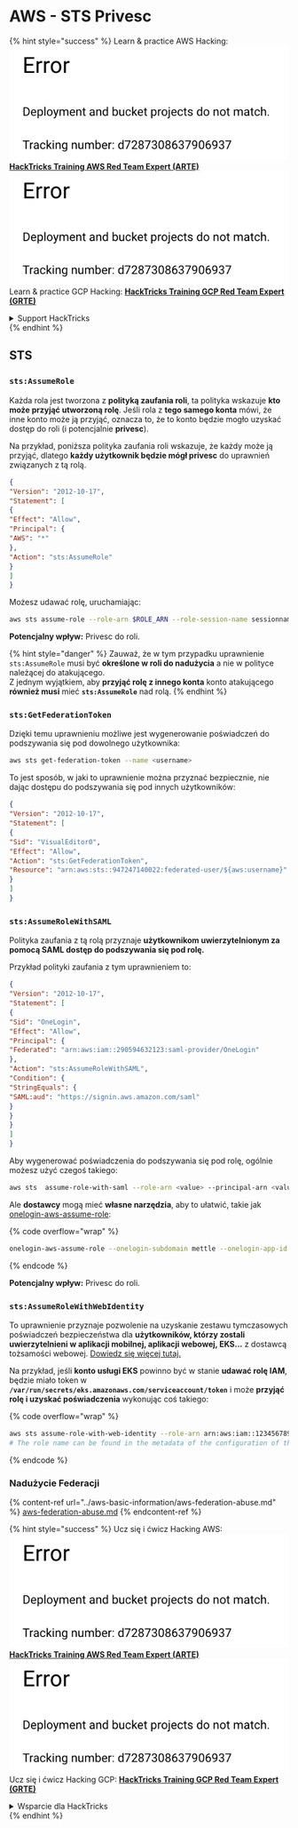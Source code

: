 # AWS - STS Privesc

{% hint style="success" %}
Learn & practice AWS Hacking:<img src="../../../.gitbook/assets/image (1) (1).png" alt="" data-size="line">[**HackTricks Training AWS Red Team Expert (ARTE)**](https://training.hacktricks.xyz/courses/arte)<img src="../../../.gitbook/assets/image (1) (1).png" alt="" data-size="line">\
Learn & practice GCP Hacking: <img src="../../../.gitbook/assets/image (2).png" alt="" data-size="line">[**HackTricks Training GCP Red Team Expert (GRTE)**<img src="../../../.gitbook/assets/image (2).png" alt="" data-size="line">](https://training.hacktricks.xyz/courses/grte)

<details>

<summary>Support HackTricks</summary>

* Check the [**subscription plans**](https://github.com/sponsors/carlospolop)!
* **Join the** 💬 [**Discord group**](https://discord.gg/hRep4RUj7f) or the [**telegram group**](https://t.me/peass) or **follow** us on **Twitter** 🐦 [**@hacktricks\_live**](https://twitter.com/hacktricks\_live)**.**
* **Share hacking tricks by submitting PRs to the** [**HackTricks**](https://github.com/carlospolop/hacktricks) and [**HackTricks Cloud**](https://github.com/carlospolop/hacktricks-cloud) github repos.

</details>
{% endhint %}

## STS

### `sts:AssumeRole`

Każda rola jest tworzona z **polityką zaufania roli**, ta polityka wskazuje **kto może przyjąć utworzoną rolę**. Jeśli rola z **tego samego konta** mówi, że inne konto może ją przyjąć, oznacza to, że to konto będzie mogło uzyskać dostęp do roli (i potencjalnie **privesc**).

Na przykład, poniższa polityka zaufania roli wskazuje, że każdy może ją przyjąć, dlatego **każdy użytkownik będzie mógł privesc** do uprawnień związanych z tą rolą.
```json
{
"Version": "2012-10-17",
"Statement": [
{
"Effect": "Allow",
"Principal": {
"AWS": "*"
},
"Action": "sts:AssumeRole"
}
]
}
```
Możesz udawać rolę, uruchamiając:
```bash
aws sts assume-role --role-arn $ROLE_ARN --role-session-name sessionname
```
**Potencjalny wpływ:** Privesc do roli.

{% hint style="danger" %}
Zauważ, że w tym przypadku uprawnienie `sts:AssumeRole` musi być **określone w roli do nadużycia** a nie w polityce należącej do atakującego.\
Z jednym wyjątkiem, aby **przyjąć rolę z innego konta** konto atakującego **również musi** mieć **`sts:AssumeRole`** nad rolą.
{% endhint %}

### **`sts:GetFederationToken`**

Dzięki temu uprawnieniu możliwe jest wygenerowanie poświadczeń do podszywania się pod dowolnego użytkownika:
```bash
aws sts get-federation-token --name <username>
```
To jest sposób, w jaki to uprawnienie można przyznać bezpiecznie, nie dając dostępu do podszywania się pod innych użytkowników:
```json
{
"Version": "2012-10-17",
"Statement": [
{
"Sid": "VisualEditor0",
"Effect": "Allow",
"Action": "sts:GetFederationToken",
"Resource": "arn:aws:sts::947247140022:federated-user/${aws:username}"
}
]
}
```
### `sts:AssumeRoleWithSAML`

Polityka zaufania z tą rolą przyznaje **użytkownikom uwierzytelnionym za pomocą SAML dostęp do podszywania się pod rolę.**

Przykład polityki zaufania z tym uprawnieniem to:
```json
{
"Version": "2012-10-17",
"Statement": [
{
"Sid": "OneLogin",
"Effect": "Allow",
"Principal": {
"Federated": "arn:aws:iam::290594632123:saml-provider/OneLogin"
},
"Action": "sts:AssumeRoleWithSAML",
"Condition": {
"StringEquals": {
"SAML:aud": "https://signin.aws.amazon.com/saml"
}
}
}
]
}
```
Aby wygenerować poświadczenia do podszywania się pod rolę, ogólnie możesz użyć czegoś takiego:
```bash
aws sts  assume-role-with-saml --role-arn <value> --principal-arn <value>
```
Ale **dostawcy** mogą mieć **własne narzędzia**, aby to ułatwić, takie jak [onelogin-aws-assume-role](https://github.com/onelogin/onelogin-python-aws-assume-role):

{% code overflow="wrap" %}
```bash
onelogin-aws-assume-role --onelogin-subdomain mettle --onelogin-app-id 283740 --aws-region eu-west-1 -z 3600
```
{% endcode %}

**Potencjalny wpływ:** Privesc do roli.

### `sts:AssumeRoleWithWebIdentity`

To uprawnienie przyznaje pozwolenie na uzyskanie zestawu tymczasowych poświadczeń bezpieczeństwa dla **użytkowników, którzy zostali uwierzytelnieni w aplikacji mobilnej, aplikacji webowej, EKS...** z dostawcą tożsamości webowej. [Dowiedz się więcej tutaj.](https://docs.aws.amazon.com/STS/latest/APIReference/API\_AssumeRoleWithWebIdentity.html)

Na przykład, jeśli **konto usługi EKS** powinno być w stanie **udawać rolę IAM**, będzie miało token w **`/var/run/secrets/eks.amazonaws.com/serviceaccount/token`** i może **przyjąć rolę i uzyskać poświadczenia** wykonując coś takiego:

{% code overflow="wrap" %}
```bash
aws sts assume-role-with-web-identity --role-arn arn:aws:iam::123456789098:role/<role_name> --role-session-name something --web-identity-token file:///var/run/secrets/eks.amazonaws.com/serviceaccount/token
# The role name can be found in the metadata of the configuration of the pod
```
{% endcode %}

### Nadużycie Federacji

{% content-ref url="../aws-basic-information/aws-federation-abuse.md" %}
[aws-federation-abuse.md](../aws-basic-information/aws-federation-abuse.md)
{% endcontent-ref %}

{% hint style="success" %}
Ucz się i ćwicz Hacking AWS:<img src="../../../.gitbook/assets/image (1) (1).png" alt="" data-size="line">[**HackTricks Training AWS Red Team Expert (ARTE)**](https://training.hacktricks.xyz/courses/arte)<img src="../../../.gitbook/assets/image (1) (1).png" alt="" data-size="line">\
Ucz się i ćwicz Hacking GCP: <img src="../../../.gitbook/assets/image (2).png" alt="" data-size="line">[**HackTricks Training GCP Red Team Expert (GRTE)**<img src="../../../.gitbook/assets/image (2).png" alt="" data-size="line">](https://training.hacktricks.xyz/courses/grte)

<details>

<summary>Wsparcie dla HackTricks</summary>

* Sprawdź [**plany subskrypcyjne**](https://github.com/sponsors/carlospolop)!
* **Dołącz do** 💬 [**grupy Discord**](https://discord.gg/hRep4RUj7f) lub [**grupy telegramowej**](https://t.me/peass) lub **śledź** nas na **Twitterze** 🐦 [**@hacktricks\_live**](https://twitter.com/hacktricks\_live)**.**
* **Dziel się trikami hackingowymi, przesyłając PR-y do** [**HackTricks**](https://github.com/carlospolop/hacktricks) i [**HackTricks Cloud**](https://github.com/carlospolop/hacktricks-cloud) repozytoriów github.

</details>
{% endhint %}

